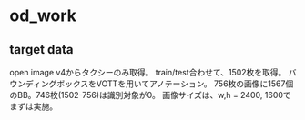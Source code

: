 # od_work

## target data
open image v4からタクシーのみ取得。
train/test合わせて、1502枚を取得。
バウンディングボックスをVOTTを用いてアノテーション。
756枚の画像に1567個のBB。746枚(1502-756)は識別対象が0。
画像サイズは、w,h = 2400, 1600でまずは実施。

